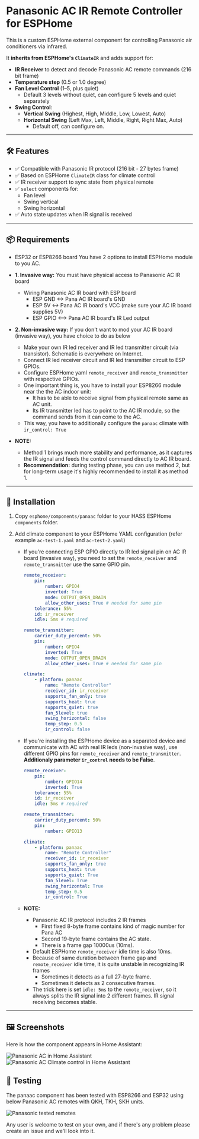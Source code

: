 # Panasonic AC IR Remote Controller for ESPHome

This is a custom ESPHome external component for controlling Panasonic air conditioners via infrared.

It **inherits from ESPHome's `ClimateIR`** and adds support for:
- **IR Receiver** to detect and decode Panasonic AC remote commands (216 bit frame)
- **Temperature step** (0.5 or 1.0 degree)
- **Fan Level Control** (1–5, plus quiet)
    - Default 3 levels without quiet, can configure 5 levels and quiet separately
- **Swing Control**:
  - **Vertical Swing** (Highest, High, Middle, Low, Lowest, Auto)
  - **Horizontal Swing** (Left Max, Left, Middle, Right, Right Max, Auto)
    - Default off, can configure on.

---

## 🛠 Features

- ✅ Compatible with Panasonic IR protocol (216 bit - 27 bytes frame)
- ✅ Based on ESPHome `ClimateIR` class for climate control
- ✅ IR receiver support to sync state from physical remote
- ✅ `select` components for:
  - Fan level 
  - Swing vertical
  - Swing horizontal
- ✅ Auto state updates when IR signal is received

---

## 📦 Requirements

- ESP32 or ESP8266 board
You have 2 options to install ESPHome module to you AC.

- **1. Invasive way:** You must have physical access to Panasonic AC IR board
    - Wiring Panasonic AC IR board with ESP board
        - ESP GND <-> Pana AC IR board's GND
        - ESP 5V <-> Pana AC IR board's VCC (make sure your AC IR board supplies 5V)
        - ESP GPIO <--> Pana AC IR board's IR Led output
- **2. Non-invasive way:** If you don't want to mod your AC IR board (invasive way), you have choice to do as below
    - Make your own IR led receiver and IR led transmitter circuit (via transistor). Schematic is everywhere on Internet.
    - Connect IR led receiver circuit and IR led transmitter circuit to ESP GPIOs.
    - Configure ESPHome yaml `remote_receiver` and `remote_transmitter` with respective GPIOs.
    - One important thing is, you have to install your ESP8266 module near the the AC indoor unit:
        - It has to be able to receive signal from physical remote same as AC unit.
        - Its IR transmitter led has to point to the AC IR module, so the command sends from it can come to the AC.
    - This way, you have to additionally configure the `panaac` climate with `ir_control: True`
- **NOTE:**
    - Method 1 brings much more stability and performance, as it captures the IR signal and feeds the control command directly to AC IR board.
    - **Recommendation:** during testing phase, you can use method 2, but for long-term usage it's highly recommended to install it as method 1.


---

## 📂 Installation

1. Copy `esphome/components/panaac` folder to your HASS ESPHome `components` folder.
2. Add climate component to your ESPHome YAML configuration (refer example `ac-test-1.yaml` and `ac-test-2.yaml`)

    - If you're connecting ESP GPIO directly to IR led signal pin on AC IR board (invasive way), you need to set the `remote_receiver` and `remote_transmitter` use the same GPIO pin.

        ```yaml
        remote_receiver:
            pin:
                number: GPIO4
                inverted: True
                mode: OUTPUT_OPEN_DRAIN
                allow_other_uses: True # needed for same pin
            tolerance: 55%
            id: ir_receiver
            idle: 5ms # required

        remote_transmitter:
            carrier_duty_percent: 50%
            pin:
                number: GPIO4
                inverted: True
                mode: OUTPUT_OPEN_DRAIN
                allow_other_uses: True # needed for same pin

        climate:
            - platform: panaac
                name: "Remote Controller"
                receiver_id: ir_receiver
                supports_fan_only: true
                supports_heat: true
                supports_quiet: true
                fan_5level: true
                swing_horizontal: false
                temp_step: 0.5
                ir_control: false
        ```

    - If you're installing the ESPHome device as a separated device and communicate with AC with real IR leds (non-invasive way), use different GPIO pins for `remote_receiver` and `remote_transmitter`. **Additionaly parameter `ir_control` needs to be False**.

        ```yaml
        remote_receiver:
            pin:
                number: GPIO14
                inverted: True
            tolerance: 55%
            id: ir_receiver
            idle: 5ms # required

        remote_transmitter:
            carrier_duty_percent: 50%
            pin:
                number: GPIO13

        climate:
            - platform: panaac
                name: "Remote Controller"
                receiver_id: ir_receiver
                supports_fan_only: true
                supports_heat: true
                supports_quiet: True
                fan_5level: True
                swing_horizontal: True
                temp_step: 0.5
                ir_control: True
        ```

    - **NOTE:**
        - Panasonic AC IR protocol includes 2 IR frames
            - First fixed 8-byte frame contains kind of magic number for Pana AC
            - Second 19-byte frame contains the AC state.
            - There is a frame gap 10000us (10ms).
        - Default ESPHome `remote_receiver` idle time is also 10ms.
        - Because of same duration between frame gap and `remote_receiver` idle time, it is quite unstable in recognizing IR frames
            - Sometimes it detects as a full 27-byte frame.
            - Sometimes it detects as 2 consecutive frames.
        - The trick here is set `idle: 5ms` to the `remote_receiver`, so it always splits the IR signal into 2 different frames. IR signal receiving becomes stable.

---

## 🖼️ Screenshots

Here is how the component appears in Home Assistant:

![Panasonic AC in Home Assistant](assets/screenshot_panaac.png)
![Panasonic AC Climate control in Home Assistant](assets/screenshot_panaac_climate.png)

## 📝 Testing

The panaac component has been tested with ESP8266 and ESP32 using below Panasonic AC remotes with QKH, TKH, SKH units.

![Panasonic tested remotes](assets/panaac_remotes.png)

Any user is welcome to test on your own, and if there's any problem please create an issue and we'll look into it.